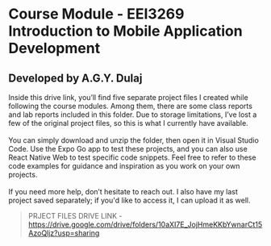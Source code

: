 # Course Module - EEI3269 Introduction to Mobile Application Development
## Developed by A.G.Y. Dulaj
Inside this drive link, you’ll find five separate project files I created while following the course modules. Among them, there are some class reports and lab reports included in this folder. Due to storage limitations, I’ve lost a few of the original project files, so this is what I currently have available.<br><br>
You can simply download and unzip the folder, then open it in Visual Studio Code. Use the Expo Go app to test these projects, and you can also use React Native Web to test specific code snippets. Feel free to refer to these code examples for guidance and inspiration as you work on your own projects.<br><br>
If you need more help, don’t hesitate to reach out. I also have my last project saved separately; if you'd like to access it, I can upload it as well.<br>


> PRJECT FILES DRIVE LINK - https://drive.google.com/drive/folders/10aXI7E_JojHmeKKbYwnarCt15AzoQljz?usp=sharing
